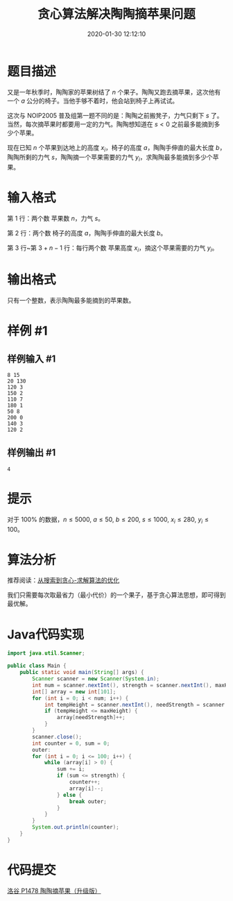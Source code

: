 ﻿---
title: 贪心算法解决陶陶摘苹果问题
date: 2020-01-30 12:12:10
summary: 本文基于贪心算法解决陶陶摘苹果问题（洛谷P1478题），用Java编程实现。
mathjax: true
tags:
- 算法
- Java
categories:
- 算法分析与设计
---

# 题目描述

又是一年秋季时，陶陶家的苹果树结了 $n$ 个果子。陶陶又跑去摘苹果，这次他有一个 $a$ 公分的椅子。当他手够不着时，他会站到椅子上再试试。

这次与 NOIP2005 普及组第一题不同的是：陶陶之前搬凳子，力气只剩下 $s$ 了。当然，每次摘苹果时都要用一定的力气。陶陶想知道在 $s<0$ 之前最多能摘到多少个苹果。

现在已知 $n$ 个苹果到达地上的高度 $x_i$，椅子的高度 $a$，陶陶手伸直的最大长度 $b$，陶陶所剩的力气 $s$，陶陶摘一个苹果需要的力气 $y_i$，求陶陶最多能摘到多少个苹果。

# 输入格式

第 $1$ 行：两个数 苹果数 $n$，力气 $s$。

第 $2$ 行：两个数 椅子的高度 $a$，陶陶手伸直的最大长度 $b$。

第 $3$ 行~第 $3+n-1$ 行：每行两个数 苹果高度 $x_i$，摘这个苹果需要的力气 $y_i$。

# 输出格式

只有一个整数，表示陶陶最多能摘到的苹果数。

# 样例 #1

## 样例输入 #1

```
8 15
20 130
120 3
150 2
110 7
180 1
50 8
200 0
140 3
120 2
```

## 样例输出 #1

```
4
```

# 提示

对于 $100\%$ 的数据，$n\leq 5000$, $a\leq 50$, $b\leq 200$, $s\leq 1000$, $x_i\leq 280$, $y_i\leq 100$。

# 算法分析

推荐阅读：[从搜索到贪心-求解算法的优化](https://www.luogu.com.cn/blog/funny-talk/funny-solution-p1478)

我们只需要每次取最省力（最小代价）的一个果子，基于贪心算法思想，即可得到最优解。

# Java代码实现

```java
import java.util.Scanner;

public class Main {
    public static void main(String[] args) {
        Scanner scanner = new Scanner(System.in);
        int num = scanner.nextInt(), strength = scanner.nextInt(), maxHeight = scanner.nextInt()+scanner.nextInt();
        int[] array = new int[101];
        for (int i = 0; i < num; i++) {
            int tempHeight = scanner.nextInt(), needStrength = scanner.nextInt();
            if (tempHeight <= maxHeight) {
                array[needStrength]++;
            }
        }
        scanner.close();
        int counter = 0, sum = 0;
        outer:
        for (int i = 0; i <= 100; i++) {
            while (array[i] > 0) {
                sum += i;
                if (sum <= strength) {
                    counter++;
                    array[i]--;
                } else {
                    break outer;
                }
            }
        }
        System.out.println(counter);
    }
}
```

# 代码提交

[洛谷 P1478 陶陶摘苹果（升级版）](https://www.luogu.com.cn/problem/P1478)
